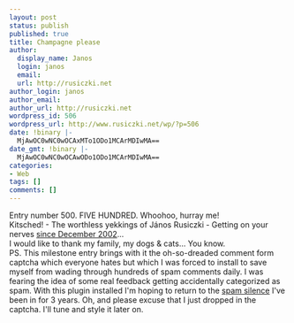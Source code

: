 ```yaml
---
layout: post
status: publish
published: true
title: Champagne please
author:
  display_name: Janos
  login: janos
  email: 
  url: http://rusiczki.net
author_login: janos
author_email: 
author_url: http://rusiczki.net
wordpress_id: 506
wordpress_url: http://www.rusiczki.net/wp/?p=506
date: !binary |-
  MjAwOC0wNC0wOCAxMTo1ODo1MCArMDIwMA==
date_gmt: !binary |-
  MjAwOC0wNC0wOCAwODo1ODo1MCArMDIwMA==
categories:
- Web
tags: []
comments: []
---
```

<p>Entry number 500. FIVE HUNDRED. Whoohoo, hurray me!<br />
Kitsched! - The worthless yekkings of J&aacute;nos Rusiczki - Getting on your nerves <a href="http://www.rusiczki.net/blog/archives/2002/12/20/restart">since December 2002</a>...<br />
I would like to thank my family, my dogs & cats... You know.<br />
PS. This milestone entry brings with it the oh-so-dreaded comment form captcha which everyone hates but which I was forced to install to save myself from wading through hundreds of spam comments daily. I was fearing the idea of some real feedback getting accidentally categorized as spam. With this plugin installed I'm hoping to return to the <a href="http://www.rusiczki.net/blog/archives/2008/04/03/all_was_well_in_spamland">spam silence</a> I've been in for 3 years. Oh, and please excuse that I just dropped in the captcha. I'll tune and style it later on.</p>
